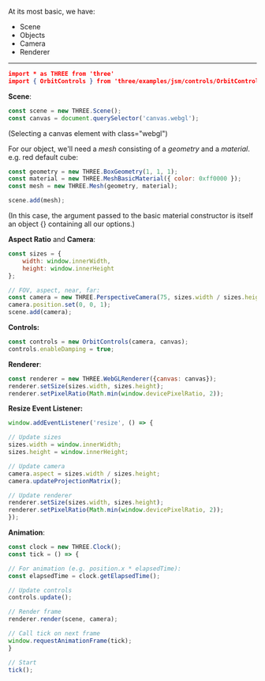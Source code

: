 At its most basic, we have:
- Scene
- Objects
- Camera
- Renderer
---

```json
import * as THREE from 'three'
import { OrbitControls } from 'three/examples/jsm/controls/OrbitControls.js'
```

**Scene**:
```javascript
const scene = new THREE.Scene();
const canvas = document.querySelector('canvas.webgl');
```
(Selecting a canvas element with class="webgl")

For our object, we'll need a *mesh* consisting of a *geometry* and a *material*. e.g. red default cube:
```javascript
const geometry = new THREE.BoxGeometry(1, 1, 1);
const material = new THREE.MeshBasicMaterial({ color: 0xff0000 });
const mesh = new THREE.Mesh(geometry, material);

scene.add(mesh);
```
(In this case, the argument passed to the basic material constructor is itself an object {} containing all our options.)

**Aspect Ratio** and **Camera**:
```javascript
const sizes = {
	width: window.innerWidth,
	height: window.innerHeight
};

// FOV, aspect, near, far:
const camera = new THREE.PerspectiveCamera(75, sizes.width / sizes.height, 0.1, 100);
camera.position.set(0, 0, 1);
scene.add(camera);
```

**Controls:**
```javascript
const controls = new OrbitControls(camera, canvas);
controls.enableDamping = true;
```

**Renderer**:
```javascript
const renderer = new THREE.WebGLRenderer({canvas: canvas});
renderer.setSize(sizes.width, sizes.height);
renderer.setPixelRatio(Math.min(window.devicePixelRatio, 2));
```

**Resize Event Listener:**
```javascript
window.addEventListener('resize', () => {

// Update sizes
sizes.width = window.innerWidth;
sizes.height = window.innerHeight;

// Update camera
camera.aspect = sizes.width / sizes.height;
camera.updateProjectionMatrix();

// Update renderer
renderer.setSize(sizes.width, sizes.height);
renderer.setPixelRatio(Math.min(window.devicePixelRatio, 2));
});
```

**Animation**:
```javascript
const clock = new THREE.Clock();
const tick = () => {

// For animation (e.g. position.x * elapsedTime):
const elapsedTime = clock.getElapsedTime();

// Update controls
controls.update();

// Render frame
renderer.render(scene, camera);

// Call tick on next frame
window.requestAnimationFrame(tick);
}

// Start
tick();
```

